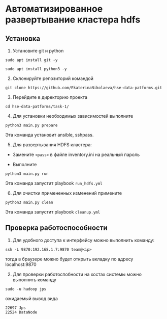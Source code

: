 # Автоматизированное развертывание кластера hdfs

## Установка

1. Установите git и python

```
sudo apt install git -y
```

```
sudo apt install python3 -y
```

2. Склонируйте репозиторий командой

```
git clone https://github.com/EkaterinaNikolaeva/hse-data-patforms.git
```

3. Перейдите в директорию проекта

```
cd hse-data-patforms/task-1/
```

4. Для установки необходимых зависимостей выполните

```
python3 main.py prepare
```

Эта команда установит ansible, sshpass.

5. Для развертывания HDFS кластера:

* Замените `<pass>` в файле inventory.ini на реальный пароль

* Выполните

```
python3 main.py run
```

Эта команда запустит playbook `run_hdfs.yml`

6. Для очистки примененных изменений примените

```
python3 main.py clean
```

Эта команда запустит playbook `cleanup.yml`

## Проверка работоспособности

1. Для удобного доступа к интерфейсу можно выполнить команду:

```
ssh -L 9870:192.168.1.7:9870 team@<ip>
```

тогда в браузере можно будет открыть вкладку по адресу localhost:9870

2. Для проверки работоспобности на хостах системы можно выполнить команду

```
sudo -u hadoop jps
```

ожидаемый вывод вида

```
22697 Jps
22524 DataNode
```
